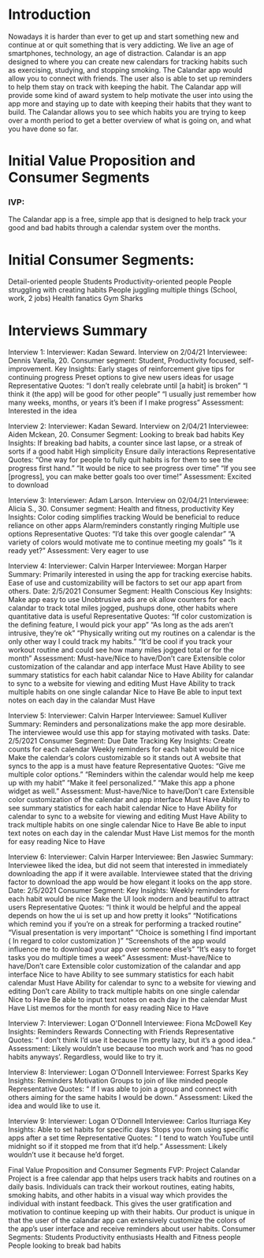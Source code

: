 # Introduction

Nowadays it is harder than ever to get up and start something new and continue at or quit something that is very addicting. We live an age of smartphones, technology, an age of distraction. Calandar is an app designed to where you can create new calendars for tracking habits such as exercising, studying, and stopping smoking. The Calandar app would allow you to connect with friends. The user also is able to set up reminders to help them stay on track with keeping the habit. The Calandar app will provide some kind of award system to help motivate the user into using the app more and staying up to date with keeping their habits that they want to build. The Calandar allows you to see which habits you are trying to keep over a month period to get a better overview of what is going on, and what you have done so far.

# Initial Value Proposition and Consumer Segments
### IVP:
The Calandar app is a free, simple app that is designed to help track your good and bad habits through a calendar system over the months.

# Initial Consumer Segments:
Detail-oriented people
Students
Productivity-oriented people
People struggling with creating habits
People juggling multiple things (School, work, 2 jobs)
Health fanatics
Gym Sharks

# Interviews Summary

Interview 1:
Interviewer: Kadan Seward. Interview on 2/04/21
Interviewee: Dennis Varella, 20. Consumer segment: Student, Productivity focused, self-improvement.
Key Insights: 
Early stages of reinforcement give tips for continuing progress
Preset options to give new users ideas for usage
Representative Quotes: 
“I don’t really celebrate until [a habit] is broken”
“I think it (the app) will be good for other people”
“I usually just remember how many weeks, months, or years it’s been if I make progress”
Assessment: Interested in the idea

Interview 2:
Interviewer: Kadan Seward. Interview on 2/04/21
Interviewee: Aiden Mckean, 20. Consumer Segment: Looking to break bad habits
Key Insights: 
If breaking bad habits, a counter since last lapse, or a streak of sorts if a good habit
High simplicity
Ensure daily interactions
Representative Quotes: 
“One way for people to fully quit habits is for them to see the progress first hand.”
“It would be nice to see progress over time”
“If you see [progress], you can make better goals too over time!”
Assessment: Excited to download

 Interview 3:
Interviewer: Adam Larson. Interview on 02/04/21
Interviewee: Alicia S., 30. Consumer segment: Health and fitness, productivity
Key Insights:
Color coding simplifies tracking
Would be beneficial to reduce reliance on other apps
Alarm/reminders constantly ringing
Multiple use options
Representative Quotes:
“I’d take this over google calendar”
“A variety of colors would motivate me to continue meeting my goals”
“Is it ready yet?”
Assessment: Very eager to use

 Interview 4:
Interviewer: Calvin Harper
Interviewee: Morgan Harper
Summary: Primarily interested in using the app for tracking exercise habits. Ease of use and customizability will be factors to set our app apart from others.
Date: 2/5/2021
Consumer Segment: Health Conscious
Key Insights: 
Make app easy to use
Unobtrusive ads are ok
allow counters for each calandar to track total miles jogged, pushups done, other habits where quantitative data is useful
Representative Quotes:
“If color customization is the defining feature, I would pick your app” 
“As long as the ads aren’t intrusive, they’re ok”
“Physically writing out my routines on a calendar is the only other way I could track my habits.”
“It’d be cool if you track your workout routine and could see how many miles jogged total or for the month”
Assessment: Must-have/Nice to have/Don’t care
Extensible color customization of the calandar and app interface
Must Have
Ability to see summary statistics for each habit calandar
Nice to Have
Ability for calandar to sync to a website for viewing and editing
Must Have
Ability to track multiple habits on one single calandar
Nice to Have
Be able to input text notes on each day in the calandar
Must Have

 Interview 5:
Interviewer: Calvin Harper
Interviewee: Samuel Kulliver
Summary: Reminders and personalizations make the app more desirable. The interviewee would use this app for staying motivated with tasks.
Date: 2/5/2021
Consumer Segment: Due Date Tracking
Key Insights: 
Create counts for each calendar
Weekly reminders for each habit would be nice
Make the calendar’s colors customizable so it stands out
A website that syncs to the app is a must have feature
Representative Quotes:
“Give me multiple color options.”
“Reminders within the calendar would help me keep up with my habit”
“Make it feel personalized.”
“Make this app a phone widget as well.”
Assessment: Must-have/Nice to have/Don’t care
Extensible color customization of the calendar and app interface
 Must Have
Ability to see summary statistics for each habit calendar
Nice to Have
Ability for calendar to sync to a website for viewing and editing
Must Have
Ability to track multiple habits on one single calendar
 Nice to Have
Be able to input text notes on each day in the calendar
Must Have
List memos for the month for easy reading
Nice to Have

 Interview 6:
Interviewer: Calvin Harper
Interviewee: Ben Jaswiec
Summary: Interviewee liked the idea, but did not seem that interested in immediately downloading the app if it were available. Interviewee stated that the driving factor to download the app would be how elegant it looks on the app store.
Date: 2/5/2021
Consumer Segment: 
Key Insights: 
Weekly reminders for each habit would be nice
Make the UI look modern and beautiful to attract users
Representative Quotes:
“I think it would be helpful and the appeal depends on how the ui is set up and how pretty it looks”
“Notifications which remind you if you’re on a streak for performing a tracked routine”
“Visual presentation is very important”
“Choice is something I find important ( In regard to color customization )”
“Screenshots of the app would influence me to download your app over someone else’s”
“It’s easy to forget tasks you do multiple times a week”
Assessment: Must-have/Nice to have/Don’t care
Extensible color customization of the calandar and app interface
Nice to have
Ability to see summary statistics for each habit calendar
Must Have
Ability for calendar to sync to a website for viewing and editing
Don’t care
Ability to track multiple habits on one single calendar
Nice to Have
Be able to input text notes on each day in the calendar
Must Have
List memos for the month for easy reading
Nice to Have

 Interview 7:
Interviewer: Logan O'Donnell
Interviewee: Fiona McDowell
Key Insights: 
Reminders
Rewards
Connecting with Friends
Representative Quotes: 
“ I don’t think I’d use it because I’m pretty lazy, but it’s a good idea.“
Assessment: Likely wouldn’t use because too much work and ‘has no good habits anyways’. Regardless, would like to try it.

 Interview 8:
Interviewer: Logan O'Donnell
Interviewee: Forrest Sparks
Key Insights: 
Reminders
Motivation
Groups to join of like minded people
Representative Quotes: 
“ If I was able to join a group and connect with others aiming for the same habits I would be down.“
Assessment: Liked the idea and would like to use it.

 Interview 9:
Interviewer: Logan O'Donnell
Interviewee: Carlos Iturriaga
Key Insights: 
Able to set habits for specific days
Stops you from using specific apps after a set time
Representative Quotes: 
“ I tend to watch YouTube until midnight so if it stopped me from that it’d help.“
Assessment: Likely wouldn’t use it because he’d forget. 

Final Value Proposition and Consumer Segments
FVP: Project Calandar Project is a free calendar app that helps users track habits and routines on a daily basis. Individuals can track their workout routines, eating habits, smoking habits, and other habits in a visual way which provides the individual with instant feedback. This gives the user gratification and motivation to continue keeping up with their habits. Our product is unique in that the user of the calandar app can extensively customize the colors of the app’s user interface and receive reminders about user habits.
Consumer Segments:
Students
Productivity enthusiasts
Health and Fitness people
People looking to break bad habits
